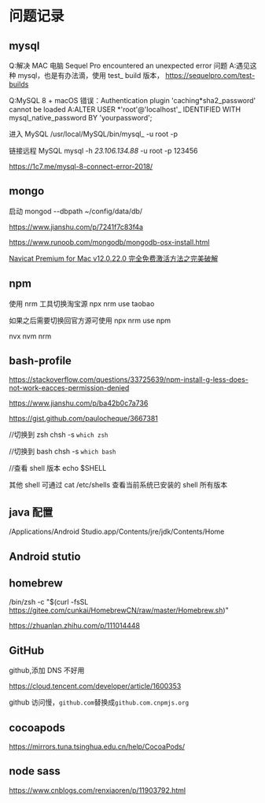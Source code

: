 # 问题记录

## mysql

Q:解决 MAC 电脑 Sequel Pro encountered an unexpected error 问题
A:遇见这种 mysql，也是有办法滴，使用 test\_ build 版本， https://sequelpro.com/test-builds

Q:MySQL 8 + macOS 错误：Authentication plugin 'caching*sha2_password' cannot be loaded
A:ALTER USER *'root'@'localhost'\_ IDENTIFIED WITH mysql_native_password BY 'yourpassword';

进入 MySQL
/usr/local/MySQL/bin/mysql\_ -u root -p

链接远程 MySQL
mysql -h _23.106.134.88_ -u root -p 123456

https://1c7.me/mysql-8-connect-error-2018/

## mongo

启动
mongod --dbpath ~/config/data/db/

https://www.jianshu.com/p/7241f7c83f4a

https://www.runoob.com/mongodb/mongodb-osx-install.html

[Navicat Premium for Mac v12.0.22.0 完全免费激活方法之完美破解](https://blog.csdn.net/marswill/article/details/79808416)

## npm

使用 nrm 工具切换淘宝源
npx nrm use taobao

如果之后需要切换回官方源可使用
npx nrm use npm

nvx nvm nrm

## bash-profile

https://stackoverflow.com/questions/33725639/npm-install-g-less-does-not-work-eacces-permission-denied

https://www.jianshu.com/p/ba42b0c7a736

https://gist.github.com/paulocheque/3667381

//切换到 zsh
chsh -s `which zsh`

//切换到 bash
chsh -s `which bash`

//查看 shell 版本
echo \$SHELL

其他 shell 可通过 cat /etc/shells 查看当前系统已安装的 shell 所有版本

## java 配置

/Applications/Android Studio.app/Contents/jre/jdk/Contents/Home

## Android stutio

## homebrew

/bin/zsh -c "\$(curl -fsSL https://gitee.com/cunkai/HomebrewCN/raw/master/Homebrew.sh)"

https://zhuanlan.zhihu.com/p/111014448

## GitHub

github,添加 DNS 不好用

https://cloud.tencent.com/developer/article/1600353

github 访问慢，`github.com`替换成`github.com.cnpmjs.org`

## cocoapods

https://mirrors.tuna.tsinghua.edu.cn/help/CocoaPods/

## node sass

https://www.cnblogs.com/renxiaoren/p/11903792.html
